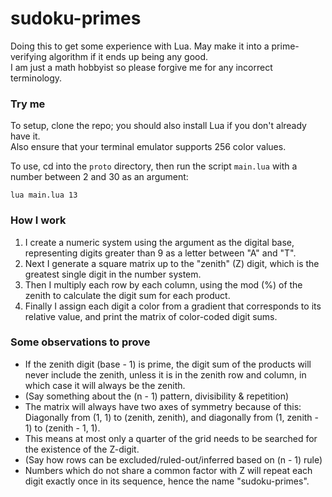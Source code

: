 # sudoku-primes
Doing this to get some experience with Lua. May make it into a prime-verifying algorithm if it ends up being any good.<br>
I am just a math hobbyist so please forgive me for any incorrect terminology. <br>

### Try me
To setup, clone the repo; you should also install Lua if you don't already have it.<br>
Also ensure that your terminal emulator supports 256 color values.<br>

To use, cd into the `proto` directory, then run the script `main.lua` 
with a number between 2 and 30 as an argument:<br>
``` 
lua main.lua 13 
```

### How I work
1. I create a numeric system using the argument as the digital base,
representing digits greater than 9 as a letter between "A" and "T".<br>
2. Next I generate a square matrix up to the "zenith" (Z) digit,
which is the greatest single digit in the number system.<br>
3. Then I multiply each row by each column, using the mod (%) of the zenith 
to calculate the digit sum for each product.<br>
4. Finally I assign each digit a color from a gradient that corresponds
to its relative value, and print the matrix of color-coded digit sums.<br>

### Some observations to prove
- If the zenith digit (base - 1) is prime, the digit sum of the products
will never include the zenith, unless it is in the zenith row and column,
in which case it will always be the zenith.
- (Say something about the (n - 1) pattern, divisibility & repetition)
- The matrix will always have two axes of symmetry because of this:
Diagonally from (1, 1) to (zenith, zenith), and
diagonally from (1, zenith - 1) to (zenith - 1, 1).
- This means at most only a quarter of the grid needs to be searched
for the existence of the Z-digit.
- (Say how rows can be excluded/ruled-out/inferred based on (n - 1) rule)
- Numbers which do not share a common factor with Z will repeat
each digit exactly once in its sequence, hence the name "sudoku-primes".
